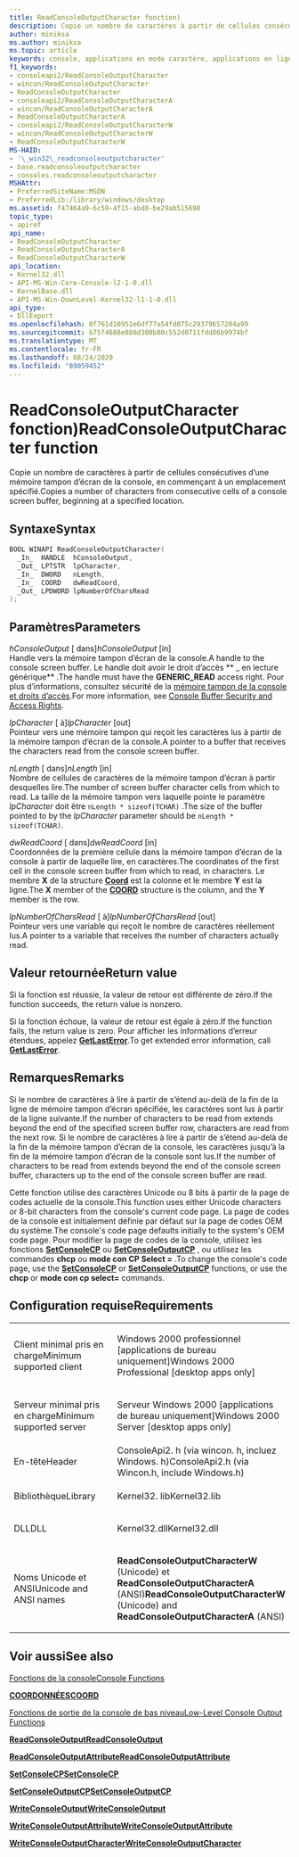 ```yaml
---
title: ReadConsoleOutputCharacter fonction)
description: Copie un nombre de caractères à partir de cellules consécutives d’une mémoire tampon d’écran de la console, en commençant à un emplacement spécifié.
author: miniksa
ms.author: miniksa
ms.topic: article
keywords: console, applications en mode caractère, applications en ligne de commande, applications Terminal Server, API de console
f1_keywords:
- consoleapi2/ReadConsoleOutputCharacter
- wincon/ReadConsoleOutputCharacter
- ReadConsoleOutputCharacter
- consoleapi2/ReadConsoleOutputCharacterA
- wincon/ReadConsoleOutputCharacterA
- ReadConsoleOutputCharacterA
- consoleapi2/ReadConsoleOutputCharacterW
- wincon/ReadConsoleOutputCharacterW
- ReadConsoleOutputCharacterW
MS-HAID:
- '\_win32\_readconsoleoutputcharacter'
- base.readconsoleoutputcharacter
- consoles.readconsoleoutputcharacter
MSHAttr:
- PreferredSiteName:MSDN
- PreferredLib:/library/windows/desktop
ms.assetid: f47464a9-6c59-4f15-abd0-be29ab515698
topic_type:
- apiref
api_name:
- ReadConsoleOutputCharacter
- ReadConsoleOutputCharacterA
- ReadConsoleOutputCharacterW
api_location:
- Kernel32.dll
- API-MS-Win-Core-Console-l2-1-0.dll
- KernelBase.dll
- API-MS-Win-DownLevel-Kernel32-l1-1-0.dll
api_type:
- DllExport
ms.openlocfilehash: 8f761d10951e6df77a54fd075c29379657204a99
ms.sourcegitcommit: b75f4688e080d300b80c552d0711fdd86b9974bf
ms.translationtype: MT
ms.contentlocale: fr-FR
ms.lasthandoff: 08/24/2020
ms.locfileid: "89059452"
---
```

# <a name="readconsoleoutputcharacter-function"></a><span data-ttu-id="97943-104">ReadConsoleOutputCharacter fonction)</span><span class="sxs-lookup"><span data-stu-id="97943-104">ReadConsoleOutputCharacter function</span></span>


<span data-ttu-id="97943-105">Copie un nombre de caractères à partir de cellules consécutives d’une mémoire tampon d’écran de la console, en commençant à un emplacement spécifié.</span><span class="sxs-lookup"><span data-stu-id="97943-105">Copies a number of characters from consecutive cells of a console screen buffer, beginning at a specified location.</span></span>

<a name="syntax"></a><span data-ttu-id="97943-106">Syntaxe</span><span class="sxs-lookup"><span data-stu-id="97943-106">Syntax</span></span>
------

```C
BOOL WINAPI ReadConsoleOutputCharacter(
  _In_  HANDLE  hConsoleOutput,
  _Out_ LPTSTR  lpCharacter,
  _In_  DWORD   nLength,
  _In_  COORD   dwReadCoord,
  _Out_ LPDWORD lpNumberOfCharsRead
);
```

<a name="parameters"></a><span data-ttu-id="97943-107">Paramètres</span><span class="sxs-lookup"><span data-stu-id="97943-107">Parameters</span></span>
----------

<span data-ttu-id="97943-108">*hConsoleOutput* \[ dans\]</span><span class="sxs-lookup"><span data-stu-id="97943-108">*hConsoleOutput* \[in\]</span></span>  
<span data-ttu-id="97943-109">Handle vers la mémoire tampon d’écran de la console.</span><span class="sxs-lookup"><span data-stu-id="97943-109">A handle to the console screen buffer.</span></span> <span data-ttu-id="97943-110">Le handle doit avoir le droit d’accès \*\* \_ en lecture générique\*\* .</span><span class="sxs-lookup"><span data-stu-id="97943-110">The handle must have the **GENERIC\_READ** access right.</span></span> <span data-ttu-id="97943-111">Pour plus d’informations, consultez sécurité de la [mémoire tampon de la console et droits d’accès](console-buffer-security-and-access-rights.md).</span><span class="sxs-lookup"><span data-stu-id="97943-111">For more information, see [Console Buffer Security and Access Rights](console-buffer-security-and-access-rights.md).</span></span>

<span data-ttu-id="97943-112">*lpCharacter* \[ à\]</span><span class="sxs-lookup"><span data-stu-id="97943-112">*lpCharacter* \[out\]</span></span>  
<span data-ttu-id="97943-113">Pointeur vers une mémoire tampon qui reçoit les caractères lus à partir de la mémoire tampon d’écran de la console.</span><span class="sxs-lookup"><span data-stu-id="97943-113">A pointer to a buffer that receives the characters read from the console screen buffer.</span></span>

<span data-ttu-id="97943-114">*nLength* \[ dans\]</span><span class="sxs-lookup"><span data-stu-id="97943-114">*nLength* \[in\]</span></span>  
<span data-ttu-id="97943-115">Nombre de cellules de caractères de la mémoire tampon d’écran à partir desquelles lire.</span><span class="sxs-lookup"><span data-stu-id="97943-115">The number of screen buffer character cells from which to read.</span></span> <span data-ttu-id="97943-116">La taille de la mémoire tampon vers laquelle pointe le paramètre *lpCharacter* doit être `nLength * sizeof(TCHAR)` .</span><span class="sxs-lookup"><span data-stu-id="97943-116">The size of the buffer pointed to by the *lpCharacter* parameter should be `nLength * sizeof(TCHAR)`.</span></span>

<span data-ttu-id="97943-117">*dwReadCoord* \[ dans\]</span><span class="sxs-lookup"><span data-stu-id="97943-117">*dwReadCoord* \[in\]</span></span>  
<span data-ttu-id="97943-118">Coordonnées de la première cellule dans la mémoire tampon d’écran de la console à partir de laquelle lire, en caractères.</span><span class="sxs-lookup"><span data-stu-id="97943-118">The coordinates of the first cell in the console screen buffer from which to read, in characters.</span></span> <span data-ttu-id="97943-119">Le membre **X** de la structure [**Coord**](coord-str.md) est la colonne et le membre **Y** est la ligne.</span><span class="sxs-lookup"><span data-stu-id="97943-119">The **X** member of the [**COORD**](coord-str.md) structure is the column, and the **Y** member is the row.</span></span>

<span data-ttu-id="97943-120">*lpNumberOfCharsRead* \[ à\]</span><span class="sxs-lookup"><span data-stu-id="97943-120">*lpNumberOfCharsRead* \[out\]</span></span>  
<span data-ttu-id="97943-121">Pointeur vers une variable qui reçoit le nombre de caractères réellement lus.</span><span class="sxs-lookup"><span data-stu-id="97943-121">A pointer to a variable that receives the number of characters actually read.</span></span>

<a name="return-value"></a><span data-ttu-id="97943-122">Valeur retournée</span><span class="sxs-lookup"><span data-stu-id="97943-122">Return value</span></span>
------------

<span data-ttu-id="97943-123">Si la fonction est réussie, la valeur de retour est différente de zéro.</span><span class="sxs-lookup"><span data-stu-id="97943-123">If the function succeeds, the return value is nonzero.</span></span>

<span data-ttu-id="97943-124">Si la fonction échoue, la valeur de retour est égale à zéro.</span><span class="sxs-lookup"><span data-stu-id="97943-124">If the function fails, the return value is zero.</span></span> <span data-ttu-id="97943-125">Pour afficher les informations d’erreur étendues, appelez [**GetLastError**](https://msdn.microsoft.com/library/windows/desktop/ms679360).</span><span class="sxs-lookup"><span data-stu-id="97943-125">To get extended error information, call [**GetLastError**](https://msdn.microsoft.com/library/windows/desktop/ms679360).</span></span>

<a name="remarks"></a><span data-ttu-id="97943-126">Remarques</span><span class="sxs-lookup"><span data-stu-id="97943-126">Remarks</span></span>
-------

<span data-ttu-id="97943-127">Si le nombre de caractères à lire à partir de s’étend au-delà de la fin de la ligne de mémoire tampon d’écran spécifiée, les caractères sont lus à partir de la ligne suivante.</span><span class="sxs-lookup"><span data-stu-id="97943-127">If the number of characters to be read from extends beyond the end of the specified screen buffer row, characters are read from the next row.</span></span> <span data-ttu-id="97943-128">Si le nombre de caractères à lire à partir de s’étend au-delà de la fin de la mémoire tampon d’écran de la console, les caractères jusqu’à la fin de la mémoire tampon d’écran de la console sont lus.</span><span class="sxs-lookup"><span data-stu-id="97943-128">If the number of characters to be read from extends beyond the end of the console screen buffer, characters up to the end of the console screen buffer are read.</span></span>

<span data-ttu-id="97943-129">Cette fonction utilise des caractères Unicode ou 8 bits à partir de la page de codes actuelle de la console.</span><span class="sxs-lookup"><span data-stu-id="97943-129">This function uses either Unicode characters or 8-bit characters from the console's current code page.</span></span> <span data-ttu-id="97943-130">La page de codes de la console est initialement définie par défaut sur la page de codes OEM du système.</span><span class="sxs-lookup"><span data-stu-id="97943-130">The console's code page defaults initially to the system's OEM code page.</span></span> <span data-ttu-id="97943-131">Pour modifier la page de codes de la console, utilisez les fonctions [**SetConsoleCP**](setconsolecp.md) ou [**SetConsoleOutputCP**](setconsoleoutputcp.md) , ou utilisez les commandes **chcp** ou **mode con CP Select =** .</span><span class="sxs-lookup"><span data-stu-id="97943-131">To change the console's code page, use the [**SetConsoleCP**](setconsolecp.md) or [**SetConsoleOutputCP**](setconsoleoutputcp.md) functions, or use the **chcp** or **mode con cp select=** commands.</span></span>

<a name="requirements"></a><span data-ttu-id="97943-132">Configuration requise</span><span class="sxs-lookup"><span data-stu-id="97943-132">Requirements</span></span>
------------

<table>
<colgroup>
<col width="50%" />
<col width="50%" />
</colgroup>
<tbody>
<tr class="odd">
<td><p><span data-ttu-id="97943-133">Client minimal pris en charge</span><span class="sxs-lookup"><span data-stu-id="97943-133">Minimum supported client</span></span></p></td>
<td><p><span data-ttu-id="97943-134">Windows 2000 professionnel [applications de bureau uniquement]</span><span class="sxs-lookup"><span data-stu-id="97943-134">Windows 2000 Professional [desktop apps only]</span></span></p></td>
</tr>
<tr class="even">
<td><p><span data-ttu-id="97943-135">Serveur minimal pris en charge</span><span class="sxs-lookup"><span data-stu-id="97943-135">Minimum supported server</span></span></p></td>
<td><p><span data-ttu-id="97943-136">Serveur Windows 2000 [applications de bureau uniquement]</span><span class="sxs-lookup"><span data-stu-id="97943-136">Windows 2000 Server [desktop apps only]</span></span></p></td>
</tr>
<tr class="odd">
<td><p><span data-ttu-id="97943-137">En-tête</span><span class="sxs-lookup"><span data-stu-id="97943-137">Header</span></span></p></td>
<td><span data-ttu-id="97943-138">ConsoleApi2. h (via wincon. h, incluez Windows. h)</span><span class="sxs-lookup"><span data-stu-id="97943-138">ConsoleApi2.h (via Wincon.h, include Windows.h)</span></span></td>
</tr>
<tr class="even">
<td><p><span data-ttu-id="97943-139">Bibliothèque</span><span class="sxs-lookup"><span data-stu-id="97943-139">Library</span></span></p></td>
<td><span data-ttu-id="97943-140">Kernel32. lib</span><span class="sxs-lookup"><span data-stu-id="97943-140">Kernel32.lib</span></span></td>
</tr>
<tr class="odd">
<td><p><span data-ttu-id="97943-141">DLL</span><span class="sxs-lookup"><span data-stu-id="97943-141">DLL</span></span></p></td>
<td><span data-ttu-id="97943-142">Kernel32.dll</span><span class="sxs-lookup"><span data-stu-id="97943-142">Kernel32.dll</span></span></td>
</tr>
<tr class="even">
<td><p><span data-ttu-id="97943-143">Noms Unicode et ANSI</span><span class="sxs-lookup"><span data-stu-id="97943-143">Unicode and ANSI names</span></span></p></td>
<td><p><span data-ttu-id="97943-144"><strong>ReadConsoleOutputCharacterW</strong> (Unicode) et <strong>ReadConsoleOutputCharacterA</strong> (ANSI)</span><span class="sxs-lookup"><span data-stu-id="97943-144"><strong>ReadConsoleOutputCharacterW</strong> (Unicode) and <strong>ReadConsoleOutputCharacterA</strong> (ANSI)</span></span></p></td>
</tr>
<tr class="odd">
</tr>
<tr class="even">
</tr>
<tr class="odd">
</tr>
<tr class="even">
</tr>
</tbody>
</table>

## <a name="span-idsee_alsospansee-also"></a><span data-ttu-id="97943-145"><span id="see_also"></span>Voir aussi</span><span class="sxs-lookup"><span data-stu-id="97943-145"><span id="see_also"></span>See also</span></span>


[<span data-ttu-id="97943-146">Fonctions de la console</span><span class="sxs-lookup"><span data-stu-id="97943-146">Console Functions</span></span>](console-functions.md)

[<span data-ttu-id="97943-147">**COORDONNÉES**</span><span class="sxs-lookup"><span data-stu-id="97943-147">**COORD**</span></span>](coord-str.md)

[<span data-ttu-id="97943-148">Fonctions de sortie de la console de bas niveau</span><span class="sxs-lookup"><span data-stu-id="97943-148">Low-Level Console Output Functions</span></span>](low-level-console-output-functions.md)

[<span data-ttu-id="97943-149">**ReadConsoleOutput**</span><span class="sxs-lookup"><span data-stu-id="97943-149">**ReadConsoleOutput**</span></span>](readconsoleoutput.md)

[<span data-ttu-id="97943-150">**ReadConsoleOutputAttribute**</span><span class="sxs-lookup"><span data-stu-id="97943-150">**ReadConsoleOutputAttribute**</span></span>](readconsoleoutputattribute.md)

[<span data-ttu-id="97943-151">**SetConsoleCP**</span><span class="sxs-lookup"><span data-stu-id="97943-151">**SetConsoleCP**</span></span>](setconsolecp.md)

[<span data-ttu-id="97943-152">**SetConsoleOutputCP**</span><span class="sxs-lookup"><span data-stu-id="97943-152">**SetConsoleOutputCP**</span></span>](setconsoleoutputcp.md)

[<span data-ttu-id="97943-153">**WriteConsoleOutput**</span><span class="sxs-lookup"><span data-stu-id="97943-153">**WriteConsoleOutput**</span></span>](writeconsoleoutput.md)

[<span data-ttu-id="97943-154">**WriteConsoleOutputAttribute**</span><span class="sxs-lookup"><span data-stu-id="97943-154">**WriteConsoleOutputAttribute**</span></span>](writeconsoleoutputattribute.md)

[<span data-ttu-id="97943-155">**WriteConsoleOutputCharacter**</span><span class="sxs-lookup"><span data-stu-id="97943-155">**WriteConsoleOutputCharacter**</span></span>](writeconsoleoutputcharacter.md)

 

 




